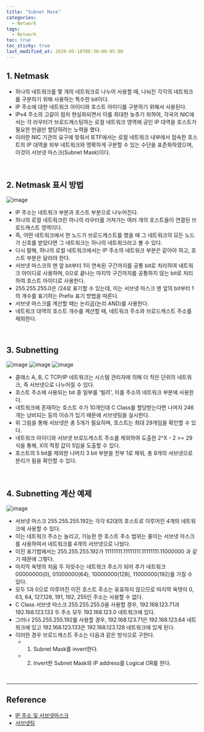 ```yaml
---
title: "Subnet Mask"
categories:
  - Network
tags:
  - Network
toc: true
toc_sticky: true
last_modified_at: 2020-05-18T08:30:00-05:00
---
```


## 1. Netmask

* 하나의 네트워크를 몇 개의 네트워크로 나누어 사용할 때, 나눠진 각각의 네트워크를 구분하기 위해 사용하는 특수한 bit이다.
* IP 주소에 대한 네트워크 아이디와 호스트 아이디를 구분하기 위해서 사용된다.
* IPv4 주소의 고갈이 점차 현실화되면서 이를 최대한 늦추기 위하여, 각국의 NIC에서는 각 라우터가 브로드캐스팅하는 로컬 네트워크 영역에 공인 IP 대역을 호스트가 필요한 만큼만 할당하려는 노력을 했다.
* 이러한 NIC 기관의 요구에 맞춰서 IETF에서는 로컬 네트워크 내부에서 접속한 호스트의 IP 대역을 외부 네트워크와 명확하게 구분할 수 있는 수단을 표준화하였으며, 이것이 서브넷 마스크(Subnet Mask)이다.

<br>

## 2. Netmask 표시 방법

![image](https://user-images.githubusercontent.com/56240505/77307442-985e3e80-6d3c-11ea-991a-81d1b79e8546.png)

* IP 주소는 네트워크 부분과 호스트 부분으로 나누어진다.
* 하나의 로컬 네트워크란 하나의 라우터를 거쳐가는 여러 개의 호스트들이 연결된 브로드캐스트 영역이다.
* 즉, 어떤 네트워크에서 한 노드가 브로드캐스트를 했을 때 그 네트워크의 모든 노드가 신호를 받았다면 그 네트워크는 하나의 네트워크라고 볼 수 있다.
* 다시 말해, 하나의 로컬 네트워크에서는 IP 주소의 네트워크 부분은 같아야 하고, 호스트 부분은 달라야 한다.
* 서브넷 마스크의 맨 앞 bit부터 1이 연속된 구간까지를 공통 bit로 처리하여 네트워크 아이디로 사용하며, 0으로 끝나는 마지막 구간까지를 공통하지 않는 bit로 처리하여 호스트 아이디로 사용한다.
* 255.255.255.0은 /24로 표기할 수 있는데, 이는 서브넷 마스크 맨 앞의 bit부터 1의 개수를 표기하는 Prefix 표기 방법을 따른다.
* 서브넷 마스크를 계산할 때는 논리곱(논리 AND)를 사용한다.
* 네트워크 대역의 호스트 개수를 계산할 때, 네트워크 주소와 브로드캐스트 주소를 제외한다.

<br>

## 3. Subnetting

![image](https://user-images.githubusercontent.com/56240505/77375621-66d38a80-6db1-11ea-9981-822a92074ae4.png) ![image](https://user-images.githubusercontent.com/56240505/77375746-c467d700-6db1-11ea-917a-cff6a7d8f2c4.png) ![image](https://user-images.githubusercontent.com/56240505/77375769-d34e8980-6db1-11ea-8071-14e0c39f18a2.png)

* 클래스 A, B, C TCP/IP 네트워크는 시스템 관리자에 의해 더 작은 단위의 네트워크, 즉 서브넷으로 나누어질 수 있다.
* 호스트 주소에 사용되는 bit 중 일부를 '빌려', 이를 주소의 네트워크 부분에 사용한다.
* 네트워크에 존재하는 호스트 수가 10개인데 C Class를 할당받는다면 나머지 246개는 낭비되는 등의 이슈가 있기 때문에 서브넷팅을 실시한다.
* 위 그림을 통해 서브넷은 총 5개가 필요하며, 호스트는 최대 29개임을 확인할 수 있다.
* 네트워크 아이디와 서브넷 브로드캐스트 주소를 제외하여 도출한 2^X - 2 >= 29 식을 통해, X의 적정 값이 5임을 도출할 수 있다.
* 호스트의 5 bit를 제외한 나머지 3 bit 부분을 전부 1로 채워, 총 8개의 서브넷으로 분리가 됨을 확인할 수 있다.

<br>

## 4. Subnetting 계산 예제

![image](https://user-images.githubusercontent.com/56240505/77314045-48857480-6d48-11ea-8c3a-7d2ec604d431.png)

* 서브넷 마스크 255.255.255.192는 각각 62대의 호스트로 이루어진 4개의 네트워크에 사용할 수 있다.
* 이는 네트워크 주소는 늘리고, 가능한 한 호스트 주소 범위는 줄이는 서브넷 마스크를 사용하여서 네트워크를 4개의 서브넷으로 나눴다.
* 이진 표기법에서는 255.255.255.192가 11111111.11111111.11111111.11000000 과 같기 때문에 그렇다.
* 마지막 옥텟의 처음 두 자릿수는 네트워크 주소가 되어 추가 네트워크 00000000(0), 01000000(64), 10000000(128), 11000000(192)를 가질 수 있다.
* 모두 1과 0으로 이루어진 이진 호스트 주소는 유효하지 않으므로 마지막 옥텟이 0, 63, 64, 127,128, 191, 192, 255인 주소는 사용할 수 없다.
* C Class 서브넷 마스크 255.255.255.0을 사용할 경우, 192.168.123.71과 192.168.123.133 두 주소 모두 192.168.123.0 네트워크에 있다.
* 그러나 255.255.255.192를 사용할 경우, 192.168.123.71은 192.168.123.64 네트워크에 있고 192.168.123.133은 192.168.123.128 네트워크에 있게 된다.
* 이러한 경우 브로드캐스트 주소는 다음과 같은 방식으로 구한다.
	* 1. Subnet Mask를 invert한다.
	* 2. Invert한 Subnet Mask와 IP address를 Logical OR를 한다.

<br>

---

## Reference

* [IP 주소 및 서브넷마스크](https://m.blog.naver.com/PostView.nhn?blogId=hatesunny&logNo=220790654612&proxyReferer=https%3A%2F%2Fwww.google.com%2F)
* [서브넷팅](https://m.blog.naver.com/hatesunny/220792560549)
